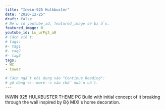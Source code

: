 ```yaml
---
title: "Inwin-925 Hulkbuster"
date: "2020-12-25"
draft: false
# Nếu có youtube_id, featured_image sẽ bị ẩn.
featured_image: 0
youtube_id: Lu_urPg3_a0
# Cách viết:
# tags:
#- tag1
#- tag2
#- tag3
tags: 
- WC
- tower

# Cách ngắt nội dung vào "Continue Reading":
# gõ dòng <!--more--> vào chỗ muốn cắt.
---
```


INWIN 925 HULKBUSTER THEME PC Build with initial concept of it breaking through the wall inspired by Độ MIXI's home decoration.
